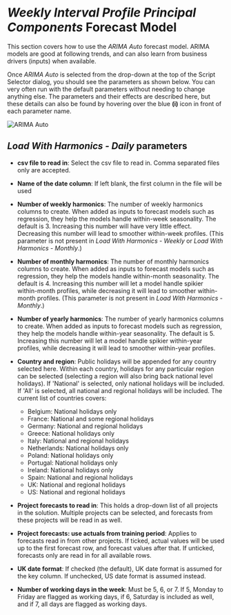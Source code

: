 
# *Weekly Interval Profile Principal Components* Forecast Model

This section covers how to use the *ARIMA Auto* forecast model. ARIMA models are good at following trends, and can also learn from business drivers (inputs) when available.

Once *ARIMA Auto* is selected from the drop-down at the top of the Script Selector dialog, you should see the parameters as shown below. You can very often run with the default parameters without needing to change anything else. The parameters and their effects are described here, but these details can also be found by hovering over the blue **(i)** icon in front of each parameter name.

![ARIMA Auto](imgs/ScriptImporter_LoadWithHarmonicsDaily.png) 

## *Load With Harmonics - Daily* parameters

- **csv file to read in**: Select the csv file to read in. Comma separated files only are accepted.
- **Name of the date column**: If left blank, the first column in the file will be used
- **Number of weekly harmonics**: The number of weekly harmonics columns to create. When added as inputs to forecast models such as regression, they help the models handle within-week seasonality. The default is 3. Increasing this number will have very little effect. Decreasing this number will lead to smoother within-week profiles. (This parameter is not present in *Load With Harmonics - Weekly* or *Load With Harmonics - Monthly*.)
- **Number of monthly harmonics**: The number of monthly harmonics columns to create. When added as inputs to forecast models such as regression, they help the models handle within-month seasonality. The default is 4. Increasing this number will let a model handle spikier within-month profiles, while decreasing it will lead to smoother within-month profiles. (This parameter is not present in *Load With Harmonics - Monthly*.)
- **Number of yearly harmonics**: The number of yearly harmonics columns to create. When added as inputs to forecast models such as regression, they help the models handle within-year seasonality. The default is 5. Increasing this number will let a model handle spikier within-year profiles, while decreasing it will lead to smoother within-year profiles.
- **Country and region**: Public holidays will be appended for any country selected here. 
Within each country, holidays for any particular region can be selected (selecting a region will also bring back national level holidays). If 'National' is selected, only national holidays will be included. If 'All' is selected, all national and regional holidays will be included. The current list of countries covers:
    
    * Belgium: National holidays only
    * France: National and some regional holidays
    * Germany: National and regional holidays
    * Greece: National holidays only
    * Italy: National and regional holidays
    * Netherlands: National holidays only
    * Poland: National holidays only
    * Portugal: National holidays only
    * Ireland: National holidays only
    * Spain: National and regional holidays
    * UK: National and regional holidays
    * US: National and regional holidays
    
- **Project forecasts to read in**: This holds a drop-down list of all projects in the solution. Multiple projects can be selected, and forecasts from these projects will be read in as well. 
- **Project forecasts: use actuals from training period**: Applies to forecasts read in from other projects. If ticked, actual values will be used up to the first forecast row, and forecast values after that. If unticked, forecasts only are read in for all available rows.
- **UK date format**: If checked (the default), UK date format is assumed for the key column. If unchecked, US date format is assumed instead.
- **Number of working days in the week**: Must be 5, 6, or 7. If 5, Monday to Friday are flagged as working days, if 6, Saturday is included as well, and if 7, all days are flagged as working days.


